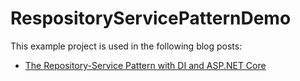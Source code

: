 # RespositoryServicePatternDemo

This example project is used in the following blog posts:

* [The Repository-Service Pattern with DI and ASP.NET Core](https://exceptionnotfound.net/the-repository-service-pattern-with-dependency-injection-and-asp-net-core/)
